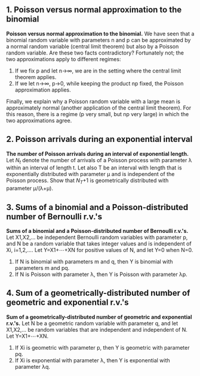 ## 1. Poisson versus normal approximation to the binomial

**Poisson versus normal approximation to the binomial.** We have seen that a binomial random variable with parameters n and p can be approximated by a normal random variable (central limit theorem) but also by a Poisson random variable. Are these two facts contradictory? Fortunately not; the two approximations apply to different regimes:

1. If we fix p and let n→∞, we are in the setting where the central limit theorem applies.
2. If we let n→∞, p→0, while keeping the product np fixed, the Poisson approximation applies.

Finally, we explain why a Poisson random variable with a large mean is approximately normal (another application of the central limit theorem). For this reason, there is a regime (p very small, but np very large) in which the two approximations agree.



## 2. Poisson arrivals during an exponential interval

**The number of Poisson arrivals during an interval of exponential length.** Let $N_t$ denote the number of arrivals of a Poisson process with parameter λ within an interval of length t. Let also T be an interval with length that is exponentially distributed with parameter μ and is independent of the Poisson process. Show that $N_T$+1 is geometrically distributed with parameter μ/(λ+μ).



## 3. Sums of a binomial and a Poisson-distributed number of Bernoulli r.v.'s

**Sums of a binomial and a Poisson-distributed number of Bernoulli r.v.'s.** Let X1,X2,… be independent Bernoulli random variables with parameter p, and N be a random variable that takes integer values and is independent of Xi, i=1,2,…. Let Y=X1+⋯+XN for positive values of N, and let Y=0 when N=0.

1. If N is binomial with parameters m and q, then Y is binomial with parameters m and pq.
2. If N is Poisson with parameter λ, then Y is Poisson with parameter λp.



## 4. Sum of a geometrically-distributed number of geometric and exponential r.v.'s

**Sum of a geometrically-distributed number of geometric and exponential r.v.'s.** Let N be a geometric random variable with parameter q, and let X1,X2,… be random variables that are independent and independent of N. Let Y=X1+⋯+XN.

1. If Xi is geometric with parameter p, then Y is geometric with parameter pq.
2. If Xi is exponential with parameter λ, then Y is exponential with parameter λq.